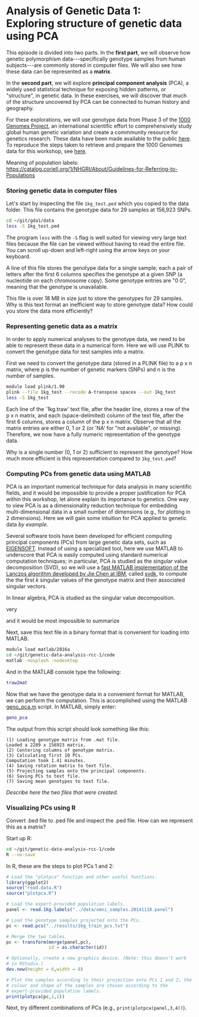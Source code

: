 # Analysis of Genetic Data 1:<br>Exploring structure of genetic data using PCA

This episode is divided into two parts. In the **first part**, we will
observe how genetic polymorphism data---specifically genotype samples
from human subjects---are commonly stored in computer files. We will
also see how these data can be represented as a **matrix**.

In the **second part**, we will explore **principal component
analysis** (PCA), a widely used statistical technique for exposing
hidden patterns, or "structure", in genetic data. In these exercises,
we will discover that much of the structure uncovered by PCA can be
connected to human history and geography.

For these explorations, we will use genotype data from Phase 3 of the
[1000 Genomes Project](http://dx.doi.org/10.1038/nature15393), an
international scientific effort to comprehensively study global human
genetic variation and create a commmunity resource for genetics
research. These data have been made available to the public
[here](http://www.1000genomes.org/data). To reproduce the steps taken
to retrieve and prepare the 1000 Genomes data for this workshop, see
[here](../extras/1kg.md).

Meaning of population labels: https://catalog.coriell.org/1/NHGRI/About/Guidelines-for-Referring-to-Populations

### Storing genetic data in computer files

Let's start by inspecting the file `1kg_test.ped` which you copied to
the data folder. This file contains the genotype data for 29 samples at
156,923 SNPs.

```bash
cd ~/git/gda1/data
less -S 1kg_test.ped
```

The program `less` with the `-S` flag is well suited for viewing very
large text files because the file can be viewed without having to read
the entire file. You can scroll up-down and left-right using the
arrow keys on your keyboard.

A line of this file stores the genotype data for a single sample; each
a pair of letters after the first 6 columns specifies the genotype at
a given SNP (a nucleotide on each chromosome copy). Some genotype
entries are "0 0", meaning that the genotype is unavailable.

This file is over 18 MB in size just to store the genotypes for 29
samples. Why is this text format an inefficient way to store genotype
data? How could you store the data more efficiently?

### Representing genetic data as a matrix

In order to apply numerical analyses to the genotype data, we need to
be able to represent these data in a numerical form. Here we will use
PLINK to convert the genotype data for test samples into a matrix.

First we need to convert the genotype data (stored in a PLINK file) to
a p x n matrix, where p is the number of genetic markers (SNPs) and n
is the number of samples. 

```bash
module load plink/1.90
plink --file 1kg_test --recode A-transpose spacex --out 1kg_test
less -S 1kg_test
```

Each line of the `1kg.traw' text file, after the header line, stores a
row of the p x n matrix, and each (space-delimited) column of the text
file, after the first 6 columns, stores a column of the p x n
matrix. Observe that all the matrix entries are either 0, 1 or 2 (or
'NA' for "not available", or missing). Therefore, we now have a fully
numeric representation of the genotype data.

Why is a single number (0, 1 or 2) sufficient to represent the
genotype? How much more efficient is this representation compared to
`1kg_test.ped`?

### Computing PCs from genetic data using MATLAB

PCA is an important numerical technique for data analysis in many
scientific fields, and it would be impossible to provide a proper
justification for PCA within this workshop, let alone explain its
importance to genetics. One way to view PCA is as a dimensionality
reduction technique for embedding multi-dimensional data in a small
number of dimensions (e.g., for plotting in 2 dimensions). Here we
will gain some intuition for PCA applied to genetic data *by
example*. 

Several software tools have been developed for efficient computing
principal components (PCs) from large genetic data sets, such as
[EIGENSOFT](https://www.hsph.harvard.edu/alkes-price/software). Instead
of using a specialized tool, here we use MATLAB to underscore that PCA
is easily computed using standard numerical computation techniques; in
particular, PCA is studied as the singular value decomposition (SVD),
so we will use a
[fast MATLAB implementation of the Lanczos algorithm developed by Jie Chen at IBM](https://jie-chen-ibm.appspot.com/software.html),
called [svdk](../code/svdk.m), to compute the the first *k* singular
values of the genotype matrix and their associated singular
vectors. 

In linear algebra, PCA is studied as the singular
value decomposition.

very

and
it would be most impossible to summarize 

Next, save this text file in a binary format that is convenient for
loading into MATLAB.

```bash
module load matlab/2016a
cd ~/git/genetic-data-analysis-rcc-1/code
matlab -nosplash -nodesktop
```

And in the MATLAB console type the following:

```MATLAB
traw2mat
```

Now that we have the genotype data in a convenient format for MATLAB,
we can perform the computation. This is accomplished using the MATLAB
[geno_pca.m](../code/geno_pca.m) script. In MATLAB, simply enter:

```MATLAB
geno_pca
```

The output from this script should look something like this:

```
(1) Loading genotype matrix from .mat file.
Loaded a 2289 x 156923 matrix.
(2) Centering columns of genotype matrix.
(3) Calculating first 10 PCs.
Computation took 1.41 minutes.
(4) Saving rotation matrix to text file.
(5) Projecting samples onto the principal components.
(6) Saving PCs to text file.
(7) Saving mean genotypes to text file.
```

*Describe here the two files that were created.*


### Visualizing PCs using R

Convert .bed file to .ped file and inspect the .ped file. How can we
represent this as a matrix?

Start up R:

```bash
cd ~/git/genetic-data-analysis-rcc-1/code
R --no-save
```

In R, these are the steps to plot PCs 1 and 2:

```R
# Load the "plotpca" function and other useful functions.
library(ggplot2)
source("read.data.R")
source("plotpca.R")

# Load the expert-provided population labels.
panel <- read.1kg.labels("../data/omni_samples.20141118.panel")

# Load the genotype samples projected onto the PCs.
pc <- read.pcs("../results/1kg_train_pcs.txt")

# Merge the two tables.
pc <- transform(merge(panel,pc),
                id = as.character(id))

# Optionally, create a new graphics device. (Note: this doesn't work
# in RStudio.)
dev.new(height = 6,width = 8)

# Plot the samples according to their projection onto PCs 1 and 2; the
# colour and shape of the samples are chosen according to the
# expert-provided population labels.
print(plotpca(pc,1,2))
```

Next, try different combinations of PCs (e.g., `print(plotpca(panel,3,4))`).
